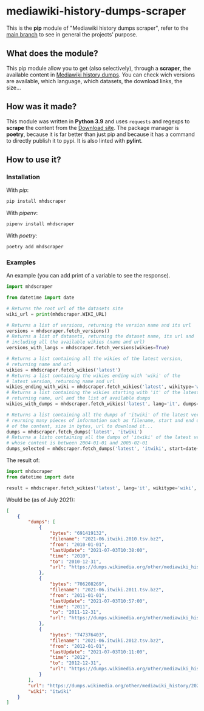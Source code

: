 # mediawiki-history-dumps-scraper

This is the **pip** module of "Mediawiki history dumps scraper", refer to the [main branch](https://github.com/euberdeveloper/mediawiki-history-dumps-scraper) to see in general the projects' purpose.

## What does the module?

This pip module allow you to get (also selectively), through a **scraper**, the available content in [Mediawiki history dumps](https://dumps.wikimedia.org/other/mediawiki_history/readme.html). You can check wich versions are available, which language, which datasets, the download links, the size...

## How was it made?

This module was written in **Python 3.9** and uses `requests` and regexps to **scrape** the content from the [Download site](https://dumps.wikimedia.org/other/mediawiki_history/). The package manager is **poetry**, because it is far better than just pip and because it has a command to directly publish it to pypi. It is also linted with **pylint**.

## How to use it?

### Installation

With *pip*:

```bash
pip install mhdscraper
```

With *pipenv*:

```bash
pipenv install mhdscraper
```

With *poetry*:

```bash
poetry add mhdscraper
```

### Examples

An example (you can add print of a variable to see the response).

```python
import mhdscraper

from datetime import date

# Returns the root url of the datasets site
wiki_url = print(mhdscraper.WIKI_URL)

# Returns a list of versions, returning the version name and its url
versions = mhdscraper.fetch_versions()
# Returns a list of datasets, returning the dataset name, its url and 
# including all the available wikies (name and url)
versions_with_langs = mhdscraper.fetch_versions(wikies=True)

# Returns a list containing all the wikies of the latest version, 
# returning name and url
wikies = mhdscraper.fetch_wikies('latest')
# Returns a list containing the wikies ending with 'wiki' of the 
# latest version, returning name and url
wikies_ending_with_wiki = mhdscraper.fetch_wikies('latest', wikitype='wiki')
# Returns a list containing the wikies starting with 'it' of the latest version, 
# returning name, url and the list of available dumps
wikies_with_dumps = mhdscraper.fetch_wikies('latest', lang='it', dumps=True)

# Returns a list containing all the dumps of 'itwiki' of the latest version, 
# reurning many pieces of information such as filename, start and end date 
# of the content, size in bytes, url to download it...
dumps = mhdscraper.fetch_dumps('latest', 'itwiki')
# Returna a listo containing all the dumps of 'itwiki' of the latest version,
# whose content is between 2004-01-01 and 2005-02-01
dumps_selected = mhdscraper.fetch_dumps('latest', 'itwiki', start=date(2004, 1, 1), end=date(2005, 2, 1))
```

The result of:

```python
import mhdscraper
from datetime import date

result = mhdscraper.fetch_wikies('latest', lang='it', wikitype='wiki', dumps=True, start=date(2010, 1, 1), end=date(2012, 12, 31))
```

Would be (as of July 2021):

```json
[
    {
        "dumps": [
            {
                "bytes": "691419132",
                "filename": "2021-06.itwiki.2010.tsv.bz2",
                "from": "2010-01-01",
                "lastUpdate": "2021-07-03T10:38:00",
                "time": "2010",
                "to": "2010-12-31",
                "url": "https://dumps.wikimedia.org/other/mediawiki_history/2021-06/itwiki/2021-06.itwiki.2010.tsv.bz2"
            },
            {
                "bytes": "706208269",
                "filename": "2021-06.itwiki.2011.tsv.bz2",
                "from": "2011-01-01",
                "lastUpdate": "2021-07-03T10:57:00",
                "time": "2011",
                "to": "2011-12-31",
                "url": "https://dumps.wikimedia.org/other/mediawiki_history/2021-06/itwiki/2021-06.itwiki.2011.tsv.bz2"
            },
            {
                "bytes": "747376403",
                "filename": "2021-06.itwiki.2012.tsv.bz2",
                "from": "2012-01-01",
                "lastUpdate": "2021-07-03T10:11:00",
                "time": "2012",
                "to": "2012-12-31",
                "url": "https://dumps.wikimedia.org/other/mediawiki_history/2021-06/itwiki/2021-06.itwiki.2012.tsv.bz2"
            }
        ],
        "url": "https://dumps.wikimedia.org/other/mediawiki_history/2021-06/itwiki",
        "wiki": "itwiki"
    }
]
```
